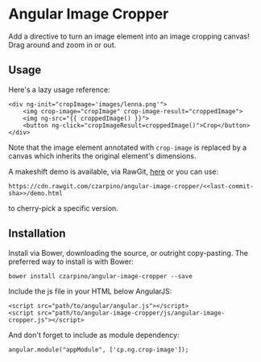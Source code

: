 # Angular Image Cropper

Add a directive to turn an image element into an image cropping canvas! Drag around and zoom in or out.

## Usage

Here's a lazy usage reference:

    <div ng-init="cropImage='images/lenna.png'">
        <img crop-image="cropImage" crop-image-result="croppedImage">
        <img ng-src="{{ croppedImage() }}">
        <button ng-click="cropImageResult=croppedImage()">Crop</button>
    </div>

Note that the image element annotated with `crop-image` is replaced by a canvas which inherits the original element's dimensions.

A makeshift demo is available, via RawGit, [here](https://cdn.rawgit.com/czarpino/angular-image-cropper/010dde65798d008beffadef4f8c899e8058e7806/demo.html) or you can use:

    https://cdn.rawgit.com/czarpino/angular-image-cropper/<<last-commit-sha>>/demo.html

to cherry-pick a specific version.

## Installation

Install via Bower, downloading the source, or outright copy-pasting. The preferred way to install is with Bower:

    bower install czarpino/angular-image-cropper --save

Include the js file in your HTML below AngularJS:

    <script src="path/to/angular/angular.js"></script>
    <script src="path/to/angular-image-cropper/js/angular-image-cropper.js"></script>

And don't forget to include as module dependency:

    angular.module("appModule", ['cp.ng.crop-image']);

